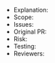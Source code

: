 <!--
In order for a pull request to be considered for inclusion in a release branch
(release/x.y) after it has been cut, the pull request must have the following
information filled out in its description.

To draft a pull request using this template, append '&template=release.md' to
a pull request preview URL (the "Open a pull request" page), or use the
following URL template:

-->

* Explanation:
  <!--
  A description of the change. This can be brief, but it should be clear.
  -->
* Scope:
  <!--
  An assessment of the impact/importance of the change. For example, is the
  change a source-breaking language change?
  -->
* Issues:
  <!--
  References to issues the change resolves, if any.
  -->
* Original PR:
  <!--
  Link to the main branch version of this pull request.
  -->
* Risk:
  <!--
  What is the (specific) risk to the release for taking this change?
  -->
* Testing:
  <!--
  What specific testing has been done or needs to be done to further validate
  any impact of this change?
  -->
* Reviewers:
  <!--
  The code owners that reviewed the original PR. One or more code owners of
  the impacted components should review the change. Technical review can be
  delegated by a code owner or otherwise requested as deemed appropriate or
  useful.
  -->

